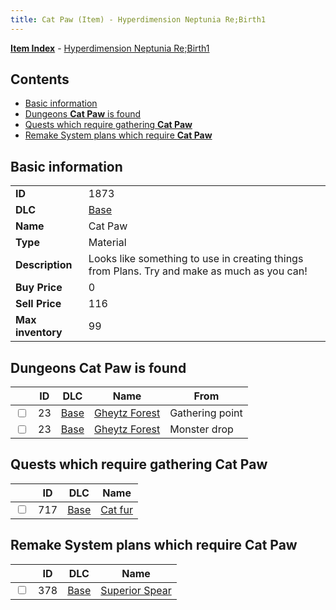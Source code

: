```yaml
---
title: Cat Paw (Item) - Hyperdimension Neptunia Re;Birth1
---
```


[**Item Index**](/neptunia/rb1/item/index.html) - [Hyperdimension Neptunia Re;Birth1](/neptunia/rb1)

## Contents

- [Basic information](#basic-information)
- [Dungeons **Cat Paw** is found](#dungeons-cat-paw-is-found)
- [Quests which require gathering **Cat Paw**](#quests-which-require-gathering-cat-paw)
- [Remake System plans which require **Cat Paw**](#remake-system-plans-which-require-cat-paw)
## Basic information

|   |   |
| -- | -- |
| **ID** | 1873 |
| **DLC** | [Base](/neptunia/rb1/dlc/1-base.html) |
| **Name** | Cat Paw |
| **Type** | Material |
| **Description** | Looks like something to use in creating things from Plans. Try and make as much as you can! |
| **Buy Price** | 0 |
| **Sell Price** | 116 |
| **Max inventory** | 99 |


## Dungeons **Cat Paw** is found

|    | ID | DLC | Name | From |
| -- | -- | --- | ---- | ---- |
| <input type="checkbox" id="rb1-dungeon-1-23" class="trackbox" /> | 23 | [Base](/neptunia/rb1/dlc/1-base.html) | [Gheytz Forest](/neptunia/rb1/dungeon/1-23-gheytz-forest.html) | Gathering point |
| <input type="checkbox" id="rb1-dungeon-1-23" class="trackbox" /> | 23 | [Base](/neptunia/rb1/dlc/1-base.html) | [Gheytz Forest](/neptunia/rb1/dungeon/1-23-gheytz-forest.html) | Monster drop |


## Quests which require gathering **Cat Paw**

|    | ID | DLC | Name |
| -- | -- | --- | ---- |
| <input type="checkbox" id="rb1-quest-1-717" class="trackbox" /> | 717 | [Base](/neptunia/rb1/dlc/1-base.html) | [Cat fur](/neptunia/rb1/quest/1-717-cat-fur.html) |


## Remake System plans which require **Cat Paw**

|    | ID | DLC | Name |
| -- | -- | --- | ---- |
| <input type="checkbox" id="rb1-quest-1-378" class="trackbox" /> | 378 | [Base](/neptunia/rb1/dlc/1-base.html) | [Superior Spear](/neptunia/rb1/quest/1-378-superior-spear.html) |
